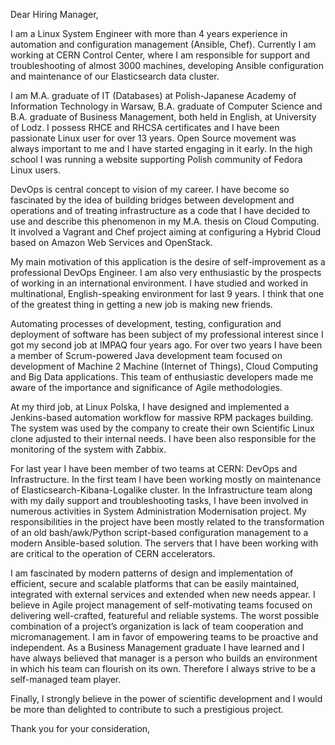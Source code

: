 Dear Hiring Manager,

I am a Linux System Engineer with more than 4 years experience in automation and configuration management (Ansible, Chef). Currently I am working at CERN Control Center, where I am responsible for support and troubleshooting of almost 3000 machines, developing Ansible configuration and maintenance of our Elasticsearch data cluster.

I am M.A. graduate of IT (Databases) at Polish-Japanese Academy of Information Technology in Warsaw, B.A. graduate of Computer Science and B.A. graduate of Business Management, both held in English, at University of Lodz. I possess RHCE and RHCSA certificates and I have been passionate Linux user for over 13 years. Open Source movement was always important to me and I have started engaging in it early. In the high school I was running a website supporting Polish community of Fedora Linux users.

DevOps is central concept to vision of my career. I have become so fascinated by the idea of  building bridges between development and operations and of treating infrastructure as a code that I have decided to use and describe this phenomenon in my M.A. thesis on Cloud Computing. It involved a Vagrant and Chef project aiming at configuring a Hybrid Cloud based on Amazon Web Services and OpenStack.

My main motivation of this application is the desire of self-improvement as a professional DevOps Engineer. I am also very enthusiastic by the prospects of working in an international environment. I have studied and worked in multinational, English-speaking environment for last 9 years. I think that one of the greatest thing in getting a new job is making new friends.

Automating  processes of development, testing, configuration and deployment of software has been subject of my professional interest since I got my second job at IMPAQ four years ago. For over two years I have been a member of Scrum-powered Java development team focused on development of Machine 2 Machine (Internet of Things), Cloud Computing and Big Data applications. This team of enthusiastic developers made me aware of the importance and significance of Agile methodologies.

At my third job, at Linux Polska, I have designed and implemented a Jenkins-based automation workflow for massive RPM packages building. The system was used by the company to create their own Scientific Linux clone adjusted to their internal needs. I have been also responsible for the monitoring of the system with Zabbix.

For last year I have been member of two teams at CERN: DevOps and Infrastructure. In the first team I have been working mostly on maintenance of Elasticsearch-Kibana-Logalike cluster. In the Infrastructure team along with my daily support and troubleshooting tasks, I have been involved in numerous activities in System Administration Modernisation project. My responsibilities in the project have been mostly related to the transformation of an old bash/awk/Python script-based configuration management to a modern Ansible-based solution. The servers that I have been working with are critical to the operation of CERN accelerators.

I am fascinated by modern patterns of design and implementation of efficient, secure and scalable platforms that can be easily maintained, integrated with external services and extended when new needs appear. I believe in Agile project management of self-motivating teams focused on delivering well-crafted, featureful and reliable systems. The worst possible combination of a project’s organization is lack of team cooperation and micromanagement. I am in favor of empowering teams to be proactive and independent. As a Business Management graduate I have learned and I have always believed that manager is a person who builds an environment in which his team can flourish on its own. Therefore I always strive to be a self-managed team player.

Finally, I strongly believe in the power of scientific development and I would be more than delighted to contribute to such a prestigious project.

Thank you for your consideration,
